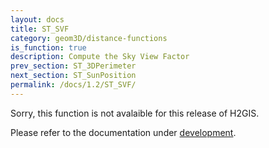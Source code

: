 ```yaml
---
layout: docs
title: ST_SVF
category: geom3D/distance-functions
is_function: true
description: Compute the Sky View Factor
prev_section: ST_3DPerimeter
next_section: ST_SunPosition
permalink: /docs/1.2/ST_SVF/
---
```


Sorry, this function is not avalaible for this release of H2GIS. 

Please refer to the documentation under [development](../../dev/ST_SVF).
